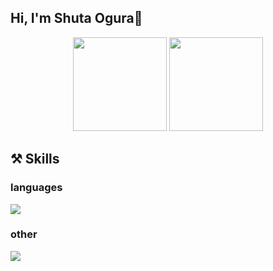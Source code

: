 ## Hi, I'm Shuta Ogura👋
<div align="center">
  <img height="150em" src="https://github-readme-stats.vercel.app/api/top-langs/?username=Shuta-syd&layout=compact&theme=vue-dark">
    <img height="150em" src="https://badge42.vercel.app/api/v2/cl2ofdsby009209jjxabu88cu/stats?cursusId=21&coalitionId=undefined">
 </div>

## ⚒️ Skills
<div align="left">
  <h3>languages</h3>
  <img src="https://skillicons.dev/icons?i=c,bash,html,css,scss"/>
</div>
<div align="left">
  <h3>other</h3>
  <img src="https://skillicons.dev/icons?i=git"/>
</div>
 
